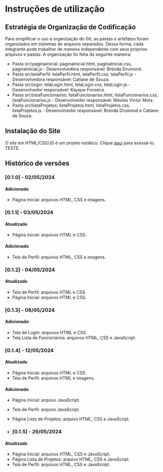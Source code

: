 # Instruções de utilização

## Estratégia de Organização de Codificação 

Para simplificar o uso e organização do Git, as pastas e artefatos foram organizados em sistemas de arquivos separados. Dessa forma, cada integrante pode trabalhar de maneira independente com seus próprios arquivos e pastas. A organização foi feita da seguinte maneira:
- Pasta src\paginaInicial: paginaInicial.html, paginaInicial.css, paginaInicial.js - Desenvolvedora responsável: Brenda Drumond.
- Pasta src\telaPerfil: telaPerfil.html, telaPerfil.css, telaPerfil.js - Desenvolvedora responsável: Catiane de Souza.
- Pasta src\login: telaLogin.html, telaLogin.css, telaLogin.js - Desenvolvedor responsável: Kayque Fonseca.
- Pasta src\listaFuncionarios: listaFuncionarios.html, listaFuncionarios.css, listaFuncionarios.js - Desenvolvedor responsável: Nikolas Victor Mota.
- Pasta src\listaProjetos: listaProjetos.html, listaProjetos.css, listaProjetos.js - Desenvolvedor responsável: Brenda Drumond e Catiane de Souza.

## Instalação do Site

O site em HTML/CSS/JS é um projeto estático. Clique <a href="https://icei-puc-minas-pmv-ads.github.io/pmv-ads-2024-1-e1-proj-web-t13-game-of-work/codigo-fonte/paginaInicial/index_pagina_inicial.html">aqui</a> para acessá-lo. TESTE.

## Histórico de versões

### [0.1.0] - 02/05/2024
#### Adicionado
- Página Inicial: arquivos HTML, CSS e imagens.

### [0.1.1] - 03/05/2024
#### Atualizado
- Página Inicial: arquivos HTML e CSS.

#### Adicionado
- Tela de Perfil: arquivos HTML, CSS e imagens.

### [0.1.2] - 04/05/2024
#### Atualizado
- Tela de Perfil: arquivos HTML e CSS.
- Página Inicial: arquivos HTML e CSS.

### [0.1.3] - 08/05/2024
#### Adicionado
- Tela de Login: arquivos HTML e CSS.
- Tela Lista de Funcionários: arquivos HTML, CSS e JavaScript.

### [0.1.4] - 12/05/2024
#### Atualizado
- Página Inicial: arquivos HTML e CSS.
- Tela de Perfil: arquivos HTML e imagens.

#### Adicionado
- Página Inicial: arquivo JavaScript.
- Tela de Perfil: arquivo JavaScript.
- Página Lista de Projetos: arquivo HTML, CSS e JavaScript.

- ### [0.1.5] - 26/05/2024
#### Atualizado
- Página Inicial: arquivos HTML, CSS e JavaScript.
- Página Lista de Projetos: arquivo HTML, CSS e JavaScript.
- Tela de Perfil: arquivos HTML, CSS e JavaScript.


